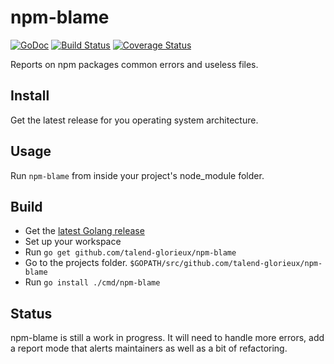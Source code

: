 # npm-blame

[![GoDoc](https://godoc.org/github.com/talend-glorieux/npm-blame?status.svg)](https://godoc.org/github.com/talend-glorieux/npm-blame) [![Build Status](https://travis-ci.org/talend-glorieux/npm-blame.svg?branch=master)](https://travis-ci.org/talend-glorieux/npm-blame) [![Coverage Status](https://coveralls.io/repos/github/talend-glorieux/npm-blame/badge.svg?branch=chore%2Fadd-coveralls)](https://coveralls.io/github/talend-glorieux/npm-blame?branch=chore%2Fadd-coveralls)

Reports on npm packages common errors and useless files.

## Install

Get the latest release for you operating system architecture.

## Usage

Run `npm-blame` from inside your project's node_module folder.

## Build 
* Get the [latest Golang release](https://golang.org/dl/)
* Set up your workspace
* Run `go get github.com/talend-glorieux/npm-blame` 
* Go to the projects folder. `$GOPATH/src/github.com/talend-glorieux/npm-blame`
* Run `go install ./cmd/npm-blame`

## Status

npm-blame is still a work in progress. It will need to handle more errors, add a
report mode that alerts maintainers as well as a bit of refactoring.
